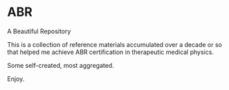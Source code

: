 # ABR
 A Beautiful Repository
 
 This is a collection of reference materials accumulated over a decade or so that helped me achieve ABR certification in therapeutic medical physics. 
 
 Some self-created, most aggregated.
 
 Enjoy.
